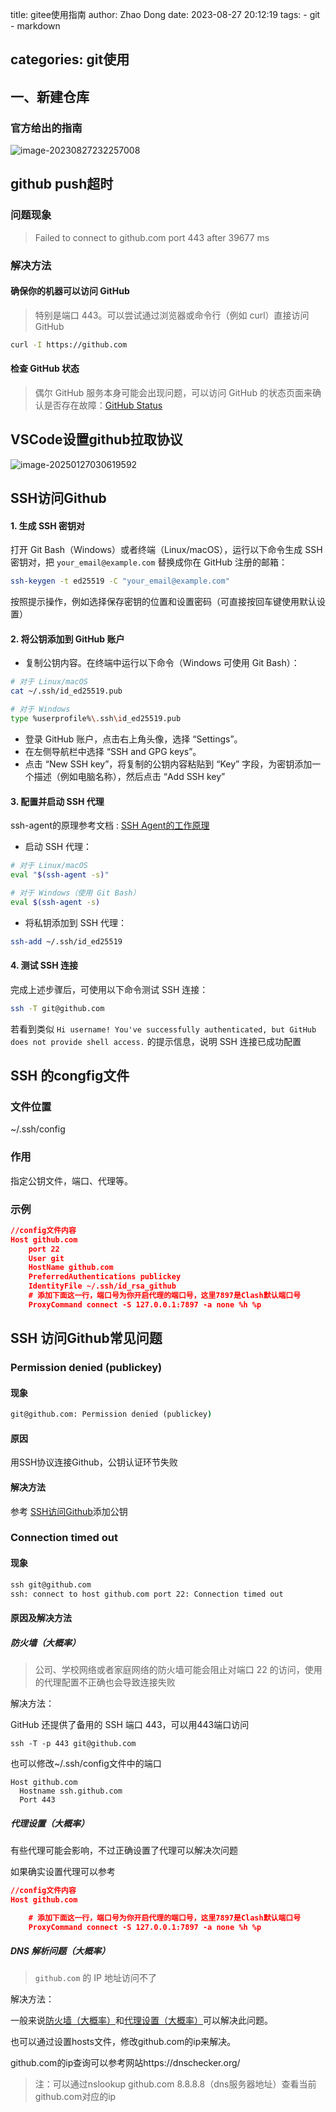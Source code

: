 title: gitee使用指南
author: Zhao Dong
date: 2023-08-27 20:12:19
tags:
	- git
	- markdown

categories:  git使用
---

## 一、新建仓库

### **官方给出的指南**

![image-20230827232257008](https://s2.loli.net/2023/08/27/tc8AsEDyVpWkmFf.png)

## github push超时

### 问题现象

> Failed to connect to github.com port 443 after 39677 ms

### 解决方法

#### 确保你的机器可以访问 GitHub

> 特别是端口 443。可以尝试通过浏览器或命令行（例如 curl）直接访问 GitHub

```bash
curl -I https://github.com
```

#### 检查 GitHub 状态

> 偶尔 GitHub 服务本身可能会出现问题，可以访问 GitHub 的状态页面来确认是否存在故障：[GitHub Status](https://www.githubstatus.com/)

## VSCode设置github拉取协议

![image-20250127030619592](./images-github和gitee使用指南/image-20250127030619592.png)

## SSH访问Github

#### 1. 生成 SSH 密钥对

打开 Git Bash（Windows）或者终端（Linux/macOS），运行以下命令生成 SSH 密钥对，把 `your_email@example.com` 替换成你在 GitHub 注册的邮箱：

```bash
ssh-keygen -t ed25519 -C "your_email@example.com"
```

按照提示操作，例如选择保存密钥的位置和设置密码（可直接按回车键使用默认设置）

#### 2. 将公钥添加到 GitHub 账户

- 复制公钥内容。在终端中运行以下命令（Windows 可使用 Git Bash）：

```bash
# 对于 Linux/macOS
cat ~/.ssh/id_ed25519.pub

# 对于 Windows
type %userprofile%\.ssh\id_ed25519.pub
```



- 登录 GitHub 账户，点击右上角头像，选择 “Settings”。
- 在左侧导航栏中选择 “SSH and GPG keys”。
- 点击 “New SSH key”，将复制的公钥内容粘贴到 “Key” 字段，为密钥添加一个描述（例如电脑名称），然后点击 “Add SSH key”



#### 3. 配置并启动 SSH 代理

ssh-agent的原理参考文档 : [SSH Agent的工作原理](转载文档/(转)理解SSHAgent的工作原理与应用场景-腾讯云开发者社区-腾讯云.md)

- 启动 SSH 代理：

```bash
# 对于 Linux/macOS
eval "$(ssh-agent -s)"

# 对于 Windows（使用 Git Bash）
eval $(ssh-agent -s)
```



- 将私钥添加到 SSH 代理：

```bash
ssh-add ~/.ssh/id_ed25519

```

#### 4. 测试 SSH 连接

完成上述步骤后，可使用以下命令测试 SSH 连接：

```bash
ssh -T git@github.com
```

若看到类似 `Hi username! You've successfully authenticated, but GitHub does not provide shell access.` 的提示信息，说明 SSH 连接已成功配置



## SSH 的congfig文件

### 文件位置

~/.ssh/config

### 作用

指定公钥文件，端口、代理等。

### 示例

```json
//config文件内容
Host github.com
    port 22
    User git
    HostName github.com
    PreferredAuthentications publickey
    IdentityFile ~/.ssh/id_rsa_github
    # 添加下面这一行，端口号为你开启代理的端口号，这里7897是Clash默认端口号
    ProxyCommand connect -S 127.0.0.1:7897 -a none %h %p

```



## SSH 访问Github常见问题

### Permission denied (publickey)

#### 现象

```cmd
git@github.com: Permission denied (publickey)
```

#### 原因

用SSH协议连接Github，公钥认证环节失败

#### 解决方法

参考 [SSH访问Github](#SSH访问Github)添加公钥





### Connection timed out

#### 现象

```cmd
ssh git@github.com
ssh: connect to host github.com port 22: Connection timed out
```



#### 原因及解决方法

##### 防火墙（大概率）

> 公司、学校网络或者家庭网络的防火墙可能会阻止对端口 22 的访问，使用的代理配置不正确也会导致连接失败

解决方法：

GitHub 还提供了备用的 SSH 端口 443，可以用443端口访问

```
ssh -T -p 443 git@github.com

```

也可以修改~/.ssh/config文件中的端口

```
Host github.com
  Hostname ssh.github.com
  Port 443
```

##### 代理设置（大概率）

有些代理可能会影响，不过正确设置了代理可以解决次问题

如果确实设置代理可以参考

```json
//config文件内容
Host github.com

    # 添加下面这一行，端口号为你开启代理的端口号，这里7897是Clash默认端口号
    ProxyCommand connect -S 127.0.0.1:7897 -a none %h %p
```



##### DNS 解析问题（大概率）

> `github.com` 的 IP 地址访问不了

解决方法：

一般来说[防火墙（大概率）](#防火墙（大概率）)和[代理设置（大概率）](#代理设置（大概率）)可以解决此问题。

也可以通过设置hosts文件，修改github.com的ip来解决。

github.com的ip查询可以参考网站https://dnschecker.org/

> 注：可以通过nslookup github.com 8.8.8.8（dns服务器地址）查看当前github.com对应的ip

#### 




















